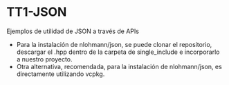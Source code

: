 # TT1-JSON
 Ejemplos de utilidad de JSON a través de APIs

* Para la instalación de nlohmann/json, se puede clonar el repositorio, descargar el .hpp dentro de la carpeta de single_include e incorporarlo a nuestro proyecto.
* Otra alternativa, recomendada, para la instalación de nlohmann/json, es directamente utilizando vcpkg.

